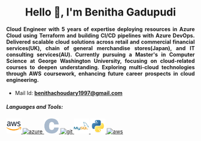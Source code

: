 <h1 align="center">Hello 👋, I'm Benitha Gadupudi</h1>
<h4 align="justify">Cloud Engineer with 5 years of expertise deploying resources in Azure Cloud using Terraform and building CI/CD pipelines with Azure DevOps. Delivered scalable cloud solutions across retail and commercial financial services(UK), chain of general merchandise stores(Japan), and IT consulting services(AU). Currently pursuing a Master's in Computer Science at George Washington University, focusing on cloud-related courses to deepen understanding. Exploring multi-cloud technologies through AWS coursework, enhancing future career prospects in cloud engineering.</h4>

- Mail Id: **benithachoudary1997@gmail.com**

<h5 align="left">Languages and Tools:</h5>
<p align="left"> <a href="https://aws.amazon.com" target="_blank" rel="noreferrer"> <img src="https://raw.githubusercontent.com/devicons/devicon/master/icons/amazonwebservices/amazonwebservices-original-wordmark.svg" alt="aws" width="40" height="40"/> </a> <a href="https://azure.microsoft.com/en-in/" target="_blank" rel="noreferrer"> <img src="https://www.vectorlogo.zone/logos/microsoft_azure/microsoft_azure-icon.svg" alt="azure" width="40" height="40"/> </a> <a href="https://www.cprogramming.com/" target="_blank" rel="noreferrer"> <img src="https://raw.githubusercontent.com/devicons/devicon/master/icons/c/c-original.svg" alt="c" width="40" height="40"/> </a> <a href="https://git-scm.com/" target="_blank" rel="noreferrer"> <img src="https://www.vectorlogo.zone/logos/git-scm/git-scm-icon.svg" alt="git" width="40" height="40"/> </a> <a href="https://www.mysql.com/" target="_blank" rel="noreferrer"> <img src="https://raw.githubusercontent.com/devicons/devicon/master/icons/mysql/mysql-original-wordmark.svg" alt="mysql" width="40" height="40"/> </a> <a href="https://www.python.org" target="_blank" rel="noreferrer"> <img src="https://raw.githubusercontent.com/devicons/devicon/master/icons/python/python-original.svg" alt="python" width="40" height="40"/> </a> <a href="https://azure.microsoft.com/en-us/products/devops" target="_blank" rel="noreferrer"> <img src="https://user-images.githubusercontent.com/1874103/46415699-cfc5cf00-c6f3-11e8-9bcc-2fc2bf1759ec.png" alt="aws" width="40" height="40"/> </a> </p>
